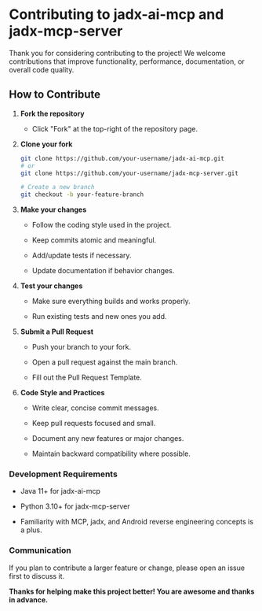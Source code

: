 # Contributing to jadx-ai-mcp and jadx-mcp-server

Thank you for considering contributing to the project! We welcome contributions that improve functionality, performance, documentation, or overall code quality.

## How to Contribute

1. **Fork the repository**
   - Click "Fork" at the top-right of the repository page.
   
2. **Clone your fork**
   ```bash
   git clone https://github.com/your-username/jadx-ai-mcp.git
   # or
   git clone https://github.com/your-username/jadx-mcp-server.git

   # Create a new branch
   git checkout -b your-feature-branch
   ```

3. **Make your changes**

   - Follow the coding style used in the project.

   - Keep commits atomic and meaningful.

   - Add/update tests if necessary.

   - Update documentation if behavior changes.

4. **Test your changes**

   - Make sure everything builds and works properly.

   - Run existing tests and new ones you add.

5. **Submit a Pull Request**

   - Push your branch to your fork.

   - Open a pull request against the main branch.

   - Fill out the Pull Request Template.

6. **Code Style and Practices**

   - Write clear, concise commit messages.

   - Keep pull requests focused and small.

   - Document any new features or major changes.

   - Maintain backward compatibility where possible.

### Development Requirements

   - Java 11+ for jadx-ai-mcp

   - Python 3.10+ for jadx-mcp-server

   - Familiarity with MCP, jadx, and Android reverse engineering concepts is a plus.

### Communication

If you plan to contribute a larger feature or change, please open an issue first to discuss it.

**Thanks for helping make this project better! You are awesome and thanks in advance.**
